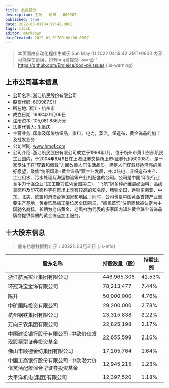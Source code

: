 ```yaml
---
title: 航民股份
description: 主板 - 纺织 - 600987
published: true
date: 2022-05-01T04:19:42.000Z
tags: stock
editor: markdown
dateCreated: 2022-01-01T00:00:00.000Z
---
```


> 本页面由自动化程序生成于 Sun May 01 2022 04:19:42 GMT+0800
> 内容可能存在错误，如有bug请提交issue至：https://github.com/Eroleice/doc-pi/issues
{.is-warning}

## 上市公司基本信息
- 公司名称: 浙江航民股份有限公司
- 股票代码: 600987.SH
- 所在地: 浙江 - 杭州市
- 成立日期: 1998年01月06日
- 注册资本: 105,081.886万元
- 法定代表人: 朱重庆
- 主营业务: 印染及印染纺织品，染料，电力，蒸汽，织造布，黄金饰品的加工及批发业务
- 公司官网: www.hmgf.com
- 公司介绍: 浙江航民股份有限公司成立于1998年1月，位于杭州市萧山东部航民工业园内，于2004年8月9日在上海证券交易所上市(证券代码600987)，是一家专注于在“穿着和佩戴”方面改善人们生活品质，满足人们穿戴舒适漂亮的美好愿望，聚焦“纺织印染+黄金饰品”双主业发展，并以热电、非织造布生产、工业用水、污水处理及海运物流等产业相配套的公司。公司是中国“印染行业竞争力十强企业”(加工能力位列全国第二)，“飞航”牌多种纤维混纺面料、高纺真面料及印花面料等在市场上享有较高的知名度，畅销全国，远销东南亚、中东、北美、欧盟和港澳台等国家和地区；同时，公司也是中国黄金首饰产业重要生产基地，黄金饰品加工量位居全国第三，“航民首饰”注册商标被认定为中国驰名商标，长期为老庙黄金、老凤祥为代表的多家国内知名黄金珠宝首饰品牌商提供优质的黄金饰品加工服务。


## 十大股东信息
> 股东持股数据截止于：2022年03月31日
{.is-info}

| 股东名称 | 持股数量（股） | 持股比例 |
| --- | --- | --- |
| 浙江航民实业集团有限公司 | 446,965,306 | 42.53% |
| 环冠珠宝金饰有限公司 | 78,213,477 | 7.44% |
| 陈升 | 50,000,000 | 4.76% |
| 中矿国际投资有限公司 | 29,200,000 | 2.78% |
| 杭州钢铁集团有限公司 | 23,315,838 | 2.22% |
| 万向三农集团有限公司 | 22,825,198 | 2.17% |
| 中国建设银行股份有限公司-中欧价值发现股票型证券投资基金 | 22,655,599 | 2.16% |
| 佛山市顺德金纺集团有限公司 | 17,205,764 | 1.64% |
| 中国工商银行股份有限公司-中欧潜力价值灵活配置混合型证券投资基金 | 12,945,215 | 1.23% |
| 太平洋机电(集团)有限公司 | 12,397,520 | 1.18% |




